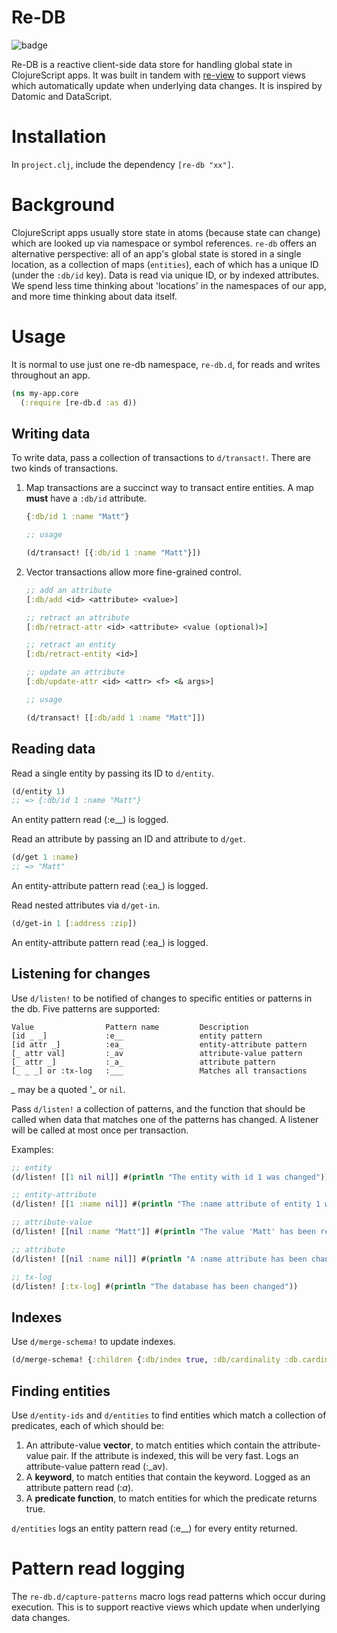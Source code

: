 # Re-DB

![badge](https://img.shields.io/clojars/v/re-db.svg)

Re-DB is a reactive client-side data store for handling global state in ClojureScript apps. It was built in tandem with [re-view](https://www.github.com/mhuebert/re-view) to support views which automatically update when underlying data changes. It is inspired by Datomic and DataScript.

# Installation

In `project.clj`, include the dependency `[re-db "xx"]`.

# Background

ClojureScript apps usually store state in atoms (because state can change) which are looked up via namespace or symbol references. `re-db` offers an alternative perspective: all of an app's global state is stored in a single location, as a collection of maps (`entities`), each of which has a unique ID (under the `:db/id` key). Data is read via unique ID, or by indexed attributes. We spend less time thinking about 'locations' in the namespaces of our app, and more time thinking about data itself.

# Usage

It is normal to use just one re-db namespace, `re-db.d`, for reads and writes throughout an app.

```clj
(ns my-app.core
  (:require [re-db.d :as d))
```

## Writing data

To write data, pass a collection of transactions to `d/transact!`. There are two kinds of transactions.

1. Map transactions are a succinct way to transact entire entities. A map __must__ have a `:db/id` attribute.

    ```clj
    {:db/id 1 :name "Matt"}

    ;; usage

    (d/transact! [{:db/id 1 :name "Matt"}])
    ```

2. Vector transactions allow more fine-grained control.

    ```clj
    ;; add an attribute
    [:db/add <id> <attribute> <value>]

    ;; retract an attribute
    [:db/retract-attr <id> <attribute> <value (optional)>]

    ;; retract an entity
    [:db/retract-entity <id>]

    ;; update an attribute
    [:db/update-attr <id> <attr> <f> <& args>]

    ;; usage

    (d/transact! [[:db/add 1 :name "Matt"]])

    ```

## Reading data

Read a single entity by passing its ID to `d/entity`.

```clj
(d/entity 1)
;; => {:db/id 1 :name "Matt"}
```

An entity pattern read (:e__) is logged.

Read an attribute by passing an ID and attribute to `d/get`.

```clj
(d/get 1 :name)
;; => "Matt"
```

An entity-attribute pattern read (:ea_) is logged.

Read nested attributes via `d/get-in`.

```clj
(d/get-in 1 [:address :zip])
```

An entity-attribute pattern read (:ea_) is logged.

## Listening for changes

Use `d/listen!` to be notified of changes to specific entities or patterns in the db. Five patterns are supported:

    Value                Pattern name         Description
    [id _ _]             :e__                 entity pattern
    [id attr _]          :ea_                 entity-attribute pattern
    [_ attr val]         :_av                 attribute-value pattern
    [_ attr _]           :_a_                 attribute pattern
    [_ _ _] or :tx-log   :___                 Matches all transactions

_\__ may be a quoted '\_ or `nil`.

Pass `d/listen!` a collection of patterns, and the function that should be called when data that matches one of the patterns has changed. A listener will be called at most once per transaction.

Examples:

```clj
;; entity
(d/listen! [[1 nil nil]] #(println "The entity with id 1 was changed"))

;; entity-attribute
(d/listen! [[1 :name nil]] #(println "The :name attribute of entity 1 was changed"))

;; attribute-value
(d/listen! [[nil :name "Matt"]] #(println "The value 'Matt' has been removed or added to the :name attribute of an entity"))

;; attribute
(d/listen! [[nil :name nil]] #(println "A :name attribute has been changed"))

;; tx-log
(d/listen! [:tx-log] #(println "The database has been changed"))
```

## Indexes

Use `d/merge-schema!` to update indexes.

```clj
(d/merge-schema! {:children {:db/index true, :db/cardinality :db.cardinality/many}})
```

## Finding entities

Use `d/entity-ids` and `d/entities` to find entities which match a collection of predicates, each of which should be:

1. An attribute-value **vector**, to match entities which contain the attribute-value pair. If the attribute is indexed, this will be very fast. Logs an attribute-value pattern read (:_av).
2. A **keyword**, to match entities that contain the keyword. Logged as an attribute pattern read (:_a_).
3. A **predicate function**, to match entities for which the predicate returns true.

`d/entities` logs an entity pattern read (:e__) for every entity returned.

# Pattern read logging

The `re-db.d/capture-patterns` macro logs read patterns which occur during execution. This is to support reactive views which update when underlying data changes.